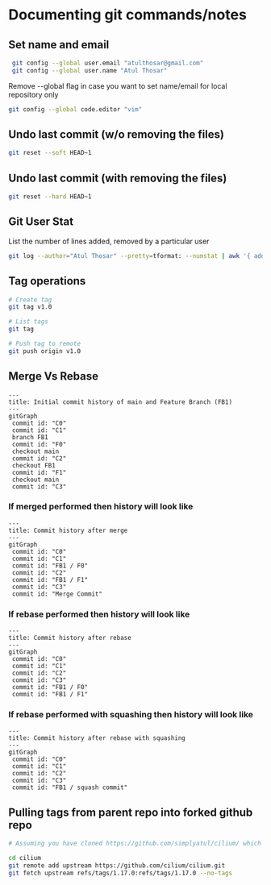 # Documenting git commands/notes 

## Set name and email

```bash
 git config --global user.email "atulthosar@gmail.com"
 git config --global user.name "Atul Thosar"
```
Remove --global flag in case you want to set name/email for local repository only

```bash
git config --global code.editor "vim"
```
## Undo last commit (w/o removing the files)
```bash
git reset --soft HEAD~1
```

## Undo last commit (with removing the files)
```bash
git reset --hard HEAD~1
```

## Git User Stat
List the number of lines added, removed by a particular user

```bash
git log --author="Atul Thosar" --pretty=tformat: --numstat | awk '{ add += $1; subs += $2; loc += $1 - $2 } END { printf "added lines: %s removed lines: %s total lines: %s\n", add, subs, loc }'
```

## Tag operations
```bash
# Create tag
git tag v1.0

# List tags
git tag

# Push tag to remote
git push origin v1.0
```

## Merge Vs Rebase

```mermaid
---
title: Initial commit history of main and Feature Branch (FB1)
---
gitGraph
 commit id: "C0"
 commit id: "C1"
 branch FB1
 commit id: "F0"
 checkout main
 commit id: "C2"
 checkout FB1
 commit id: "F1"
 checkout main
 commit id: "C3"
```

### If merged performed then history will look like
```mermaid
---
title: Commit history after merge
---
gitGraph
 commit id: "C0"
 commit id: "C1"
 commit id: "FB1 / F0"
 commit id: "C2"
 commit id: "FB1 / F1"
 commit id: "C3"
 commit id: "Merge Commit"
```

### If rebase performed then history will look like
```mermaid
---
title: Commit history after rebase
---
gitGraph
 commit id: "C0"
 commit id: "C1"
 commit id: "C2"
 commit id: "C3"
 commit id: "FB1 / F0"
 commit id: "FB1 / F1"
```
### If rebase performed with squashing then history will look like
```mermaid
---
title: Commit history after rebase with squashing 
---
gitGraph
 commit id: "C0"
 commit id: "C1"
 commit id: "C2"
 commit id: "C3"
 commit id: "FB1 / squash commit"
```

## Pulling tags from parent repo into forked github repo
```bash
# Assuming you have cloned https://github.com/simplyatul/cilium/ which is created by forking https://github.com/cilium/cilium.git

cd cilium
git remote add upstream https://github.com/cilium/cilium.git
git fetch upstream refs/tags/1.17.0:refs/tags/1.17.0 --no-tags
```